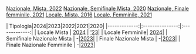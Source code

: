 [Nazionale, Mista, 2022]()
[Nazionale, Semifinale Mista, 2020]()
[Nazionale, Finale femminile, 2021]()
[Locale, Mista, 2016]()
[Locale, Femminile, 2021]()


| Tipologia|2024|2023|2022|2021|2020|
|-------------:|:---------------:|:-------------:|
| Locale Mista | [2024](https://zetornio.github.io/?t=Locale&st=Mista&a=2024) | ['23]()|
| Locale Femminile| [2024](https://zetornio.github.io/?t=Locale&st=Femminile&a=2024)|
| Semifinale Nazionale Mista | -|[2023](https://zetornio.github.io/?t=Nazionale&st=Semifinale%20Mista&a=2023)|
| Finale Nazionale Mista | -|[2023](https://zetornio.github.io/?t=Nazionale&st=Finale%20Mista&a=2023)|
| Finale Nazionale Femminile | -|[2023](https://zetornio.github.io/?t=Nazionale&st=Finale%20Mista&a=2023)|